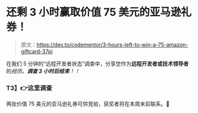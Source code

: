 # 还剩 3 小时赢取价值 75 美元的亚马逊礼券！

> 原文：<https://dev.to/codementor/3-hours-left-to-win-a-75-amazon-giftcard-37pj>

在我们 5 分钟的“远程开发者状态”调查中，分享您作为**远程开发者或技术领导者**的*经历。**调查 3 小时后结束**！！*

### **T3】👉这里调查**

两张价值 75 美元的亚马逊礼券可供竞拍，获奖者将在本周末前联系。🎉